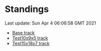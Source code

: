 # Standings

Last update: Sun Apr  4 06:06:58 GMT 2021

* [Base track](comps/Base/2021-04-04/standings.md)
* [Test10x9x5 track](comps/Test10x9x5/2021-04-04/standings.md)
* [Test15x18x7 track](comps/Test15x18x7/2021-04-04/standings.md)
